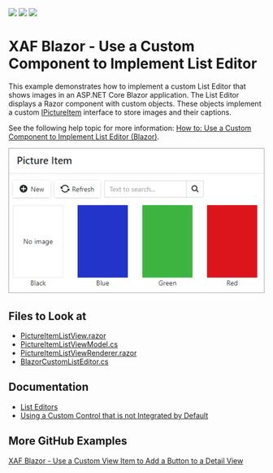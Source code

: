 <!-- default badges list -->
![](https://img.shields.io/endpoint?url=https://codecentral.devexpress.com/api/v1/VersionRange/388044123/21.1.4%2B)
[![](https://img.shields.io/badge/Open_in_DevExpress_Support_Center-FF7200?style=flat-square&logo=DevExpress&logoColor=white)](https://supportcenter.devexpress.com/ticket/details/T1015880)
[![](https://img.shields.io/badge/📖_How_to_use_DevExpress_Examples-e9f6fc?style=flat-square)](https://docs.devexpress.com/GeneralInformation/403183)
<!-- default badges end -->
# XAF Blazor - Use a Custom Component to Implement List Editor

This example demonstrates how to implement a custom List Editor that shows images in an ASP.NET Core Blazor application. 
The List Editor displays a Razor component with custom objects. These objects implement a custom [IPictureItem](./CS/MySolution.Module/BusinessObjects/IPictureItem.cs) interface to store images and their captions.

See the following help topic for more information: [How to: Use a Custom Component to Implement List Editor (Blazor)](https://docs.devexpress.com/eXpressAppFramework/403258/ui-construction/list-editors/how-to-use-a-custom-component-to-implement-list-editor-blazor).

![](custom-list-editor.png)

<!-- default file list -->
## Files to Look at

* [PictureItemListView.razor](./CS/MySolution.Module.Blazor/PictureItemListView.razor)
* [PictureItemListViewModel.cs](./CS/MySolution.Module.Blazor/PictureItemListViewModel.cs)
* [PictureItemListViewRenderer.razor](./CS/MySolution.Module.Blazor/PictureItemListViewRenderer.razor)
* [BlazorCustomListEditor.cs](./CS/MySolution.Module.Blazor/BlazorCustomListEditor.cs)
<!-- default file list end -->

## Documentation
* [List Editors](https://docs.devexpress.com/eXpressAppFramework/113189/ui-construction/list-editors?p=netframework)
* [Using a Custom Control that is not Integrated by Default](https://docs.devexpress.com/eXpressAppFramework/113610/ui-construction/using-a-custom-control-that-is-not-integrated-by-default/using-a-custom-control-that-is-not-integrated-by-default)

## More GitHub Examples
[XAF Blazor - Use a Custom View Item to Add a Button to a Detail View](https://github.com/DevExpress-Examples/xaf-custom-view-item-blazor)
